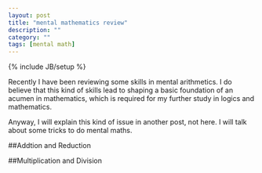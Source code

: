 ```yaml
---
layout: post
title: "mental mathematics review"
description: ""
category: ""
tags: [mental math]
---
```

{% include JB/setup %}

Recently I have been reviewing some skills in mental arithmetics. I do believe that this kind of skills lead to shaping a basic foundation of an acumen in mathematics, which is required for my further study in logics and mathematics.

Anyway, I will explain this kind of issue in another post, not here. I will talk about some tricks to do mental maths. 

##Addtion and Reduction


##Multiplication and Division